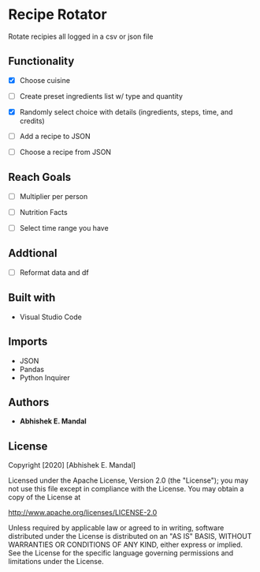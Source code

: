 # Recipe Rotator

Rotate recipies all logged in a csv or json file

## Functionality

- [x] Choose cuisine
- [ ] Create preset ingredients list w/ type and quantity
- [x] Randomly select choice with details (ingredients, steps, time, and credits)
- [ ] Add a recipe to JSON 
- [ ] Choose a recipe from JSON 


## Reach Goals
- [ ] Multiplier per person
- [ ] Nutrition Facts
- [ ] Select time range you have


## Addtional
- [ ] Reformat data and df


## Built with

* Visual Studio Code

## Imports

* JSON
* Pandas
* Python Inquirer

## Authors

* **Abhishek E. Mandal**

## License

Copyright [2020] [Abhishek E. Mandal]

Licensed under the Apache License, Version 2.0 (the "License"); you may not use this file except in compliance with the License. You may obtain a copy of the License at

http://www.apache.org/licenses/LICENSE-2.0

Unless required by applicable law or agreed to in writing, software distributed under the License is distributed on an "AS IS" BASIS, WITHOUT WARRANTIES OR CONDITIONS OF ANY KIND, either express or implied. See the License for the specific language governing permissions and limitations under the License.